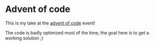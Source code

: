 # Advent of code

This is my take at the [advent of code](https://adventofcode.com) event!

The code is badly optimized most of the time, the goal here is to get a working solution ;)
